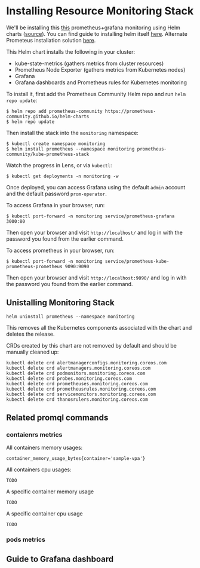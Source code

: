 # Installing Resource Monitoring Stack

We'll be installing this [this](docs/installing-prometheus.md) prometheus+grafana monitoring using Helm charts ([source](https://github.com/geerlingguy/kubernetes-101/tree/master/episode-10)). You can find guide to installing helm itself [here](https://helm.sh/docs/intro/install/). Alternate Prometeus installation solution [here](https://github.com/prometheus-operator/prometheus-operator).

This Helm chart installs the following in your cluster:

  - kube-state-metrics (gathers metrics from cluster resources)
  - Prometheus Node Exporter (gathers metrics from Kubernetes nodes)
  - Grafana
  - Grafana dashboards and Prometheus rules for Kubernetes monitoring

To install it, first add the Prometheus Community Helm repo and run `helm repo update`:

```
$ helm repo add prometheus-community https://prometheus-community.github.io/helm-charts
$ helm repo update
```

Then install the stack into the `monitoring` namespace:

```
$ kubectl create namespace monitoring
$ helm install prometheus --namespace monitoring prometheus-community/kube-prometheus-stack
```

Watch the progress in Lens, or via `kubectl`:

```
$ kubectl get deployments -n monitoring -w
```

Once deployed, you can access Grafana using the default `admin` account and the default password `prom-operator`.


To access Grafana in your browser, run:

```
$ kubectl port-forward -n monitoring service/prometheus-grafana 3000:80
```

Then open your browser and visit `http://localhost/` and log in with the password you found from the earlier command.

To access prometheus in your browser, run:

```
$ kubectl port-forward -n monitoring service/prometheus-kube-prometheus-prometheus 9090:9090
```

Then open your browser and visit `http://localhost:9090/` and log in with the password you found from the earlier command.


## Unistalling Monitoring Stack

```
helm uninstall prometheus --namespace monitoring
```

This removes all the Kubernetes components associated with the chart and deletes the release.


CRDs created by this chart are not removed by default and should be manually cleaned up:
```
kubectl delete crd alertmanagerconfigs.monitoring.coreos.com
kubectl delete crd alertmanagers.monitoring.coreos.com
kubectl delete crd podmonitors.monitoring.coreos.com
kubectl delete crd probes.monitoring.coreos.com
kubectl delete crd prometheuses.monitoring.coreos.com
kubectl delete crd prometheusrules.monitoring.coreos.com
kubectl delete crd servicemonitors.monitoring.coreos.com
kubectl delete crd thanosrulers.monitoring.coreos.com
```

## Related promql commands
### contaienrs metrics

All containers memory usages:
```
container_memory_usage_bytes{container='sample-vpa'}
```
All containers cpu usages:
```
TODO
```
A specific container memory usage
```
TODO
```
A specific container cpu usage
```
TODO
```
### pods metrics

## Guide to Grafana dashboard